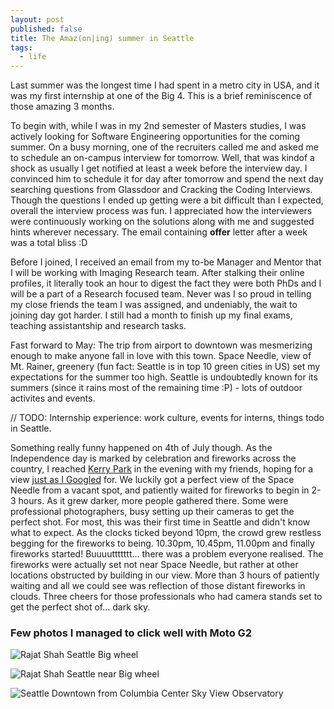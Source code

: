 ```yaml
---
layout: post
published: false
title: The Amaz(on|ing) summer in Seattle
tags:
  - life
---
```


Last summer was the longest time I had spent in a metro city in USA, and it was my first internship at one of the Big 4. This is a brief reminiscence of those amazing 3 months.

To begin with, while I was in my 2nd semester of Masters studies, I was actively looking for Software Engineering opportunities for the coming summer. On a busy morning, one of the recruiters called me and asked me to schedule an on-campus interview for tomorrow. Well, that was kindof a shock as usually I get notified at least a week before the interview day. I convinced him to schedule it for day after tomorrow and spend the next day searching questions from Glassdoor and Cracking the Coding Interviews. Though the questions I ended up getting were a bit difficult than I expected, overall the interview process was fun. I appreciated how the interviewers were continuously working on the solutions along with me and suggested hints wherever necessary. The email containing **offer** letter after a week was a total bliss :D

Before I joined, I received an email from my to-be Manager and Mentor that I will be working with Imaging Research team. After stalking their online profiles, it literally took an hour to digest the fact they were both PhDs and I will be a part of a Research focused team. Never was I so proud in telling my close friends the team I was assigned, and undeniably, the wait to joining day got harder. I still had a month to finish up my final exams, teaching assistantship and research tasks. 

Fast forward to May: The trip from airport to downtown was mesmerizing enough to make anyone fall in love with this town. Space Needle, view of Mt. Rainer, greenery (fun fact: Seattle is in top 10 green cities in US) set my expectations for the summer too high. Seattle is undoubtedly known for its summers (since it rains most of the remaining time :P) - lots of outdoor activites and events.

// TODO: Internship experience: work culture, events for interns, things todo in Seattle.

Something really funny happened on 4th of July though. As the Independence day is marked by celebration and fireworks across the country, I reached [Kerry Park](https://goo.gl/27vBKE) in the evening with my friends, hoping for a view [just as I Googled](https://goo.gl/bTXyDd) for. We luckily got a perfect view of the Space Needle from a vacant spot, and patiently waited for fireworks to begin in 2-3 hours. As it grew darker, more people gathered there. Some were professional photographers, busy setting up their cameras to get the perfect shot. For most, this was their first time in Seattle and didn't know what to expect. As the clocks ticked beyond 10pm, the crowd grew restless begging for the fireworks to being. 10.30pm, 10.45pm, 11.00pm and finally fireworks started! Buuuuttttttt... there was a problem everyone realised. The fireworks were actually set not near Space Needle, but rather at other locations obstructed by building in our view. More than 3 hours of patiently waiting and all we could see was reflection of those distant fireworks in clouds. Three cheers for those professionals who had camera stands set to get the perfect shot of... dark sky.


### Few photos I managed to click well with Moto G2

![Rajat Shah Seattle Big wheel]({{site.baseurl}}https://lh3.googleusercontent.com/oNt7kPTl9G-Pkfd2Mq_QSwpbU5_lLXu6u-RJRAojGSCwlxU6A2tYCndOGUkGu0znrOHA-Pf3ZdTaA1ZH4F8of5d3FXhzhA6BJ581vzsgbE-ai5W4GvMoCLrr6TwpaNr1Zk9xeDHOLoBnl0aAvnVw1dxiM0pXYmIA0KiF65IAuwAN8dAnXIR8An1zGjMa5w6nVJbW5tqW2Z4fT9exU6PIRhC6UIeITzv4yPPqjrSEa8NEG04gKbZcgR4eA7-1hcSBMldC71tpzmuykuT8Y7CeYyzdPeLFt9LPL3C0Q8_u9z56CH4iKOV2GViEheeYDCEidig2gBgcDXUgY-_e7KTZ0h_LnIIIqY91UZzjVPgQpBuxPw8tkhzzFzu3-2Q8nAxJBwyk-LoiYotZDDWyv78P4P7v5mBMb1UVgSspxRqmovAV19Z0cxyqEPksuKatQjsj1BD8OIHu3LaEYU4pcUaYKOpvvvYh5ReXwU-Bs7aGzaHmZQYnGJKyr3xzGcI-mClAjH0LalzltHolzIsxMvcDbv6LyH2kuOvoEkuvel2kZziJbttmYLLMz1ok763oKVMeRWZUnZIgg4lWq6dv6yvZrF7uiRN5A36LU_rrMArOQF1j5wao=w2330-h1310-no)

![Rajat Shah Seattle near Big wheel]({{site.baseurl}}https://lh3.googleusercontent.com/71l-mYO4bdkrtjvpQf8oDZ_5SRxSUC1GVLJntcaElYG8jtmpKrQHVtH3QLu9kb0IjebjdreGGjTuoKMRwSIqGUhfQk1zgyU2NuLO8hVCgHJ1dg5vma8X6x63I9BIhd5KfSNazbSCkwTTfwB27BR7SaQe_1Q4AukuwEa-IdLnTDMWb4sDiROd7IOnuHb8TkPTvbTd4LgsBGLSvMZDh1gsyK7gdbEvG3KdmdlkWrXcOYGOxqzYdE8C-deb9U-Pvl-U4Whkh-o8WBt7tI27XUqM7ckeoVQK3ApXJVINYVHksb7iwzwI8Sdyw_Pr4oVKjdzYO96ZrAVhOPAxjp6TyhwF4g8u06fu1M8DW_u6gTcL0xeAjyKw0N5FJf4itGn2NzQLfWYsHWIC2hJF31cw-H9TcgzIRZL_mkvE5UY1Mekw7X3lPKPjO6o3wN1p-2g_5Sgvzb-oa_A5VDS8wad-CgEy8NyBpBAqo3jTy3VavYRbW_7lY4nWfEZKQVYS7n1EhDqPPuvNMtlvW_2qAyGtRDWUdj8ibaBsIlLtNC3iKrVWPOtnn0Hc67_ekDtmq7b-T9ZkjokY-F3v6QBts8DYbmVO1UuD4pSBeap3A_3jGALhANSIcZOBv0T8=w2322-h1306-no)

![Seattle Downtown from Columbia Center Sky View Observatory]({{site.baseurl}}https://lh3.googleusercontent.com/4_yUGVv_5wYUPPaBvo0BveWQPfkfB5uZqMxarwTB-omU_qtU1b6GS-Au7qxMj3PPfS6MykBDDGOJ1-u-z8mkPUaSrQU_WHFEzenaazyyZe7vPzPGOttoqJ3wG7K39HIwJI8QR8rKIso1ZDyGjdd0bL_nqEUlTdEZZ60cCfgDgkv1_0AWLRYVERegCGuVXdRZeecxKVaz5HGg7xvFr_RrgZiYVrTdS6tluculgV_AU9F2nxaQuPP2IBDvAvsJbuCcsEGSKlkTuvMh9EWkAZPBoi8QIyFegO6z9NAyjSa5pXi54XgENlMTE-EXbCweBO5FBXlnLwWseWBEReFRitq2F8ItPgOuG8zFAmqNoei15ZJCdhvUh25lkQtPQc6ndYXF9WqpBSVpnrRy8jY-bGsx2hChOvTuw3JqX1dYLSi2APRbKXXlbNObldD2O__Iiq2Elxni46VM6RjypfIykrYPhfqOw39LYmeNnNhDdPzzsU23PrLv97J8TPhoORFuQPwuFDm3tT0NvpITlXF4DQn5pxJS3cYw6ny7mYDTdkUe6okDsgtz0tqu_j_Ym0IXQFEKBsIVWbckPXhlO1oq4uzc3TGYTrPe6v3bo7SuYwP2vtdgUcdG=w2560-h1000-no)
